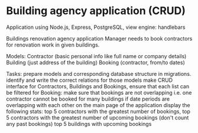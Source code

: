 # Building agency application (CRUD)
Application using Node.js, Express, PostgreSQL, view engine: handlebars

Buildings renovation agency application
Manager needs to book contractors for renovation work in given buildings.

Models:
  Contractor (basic personal info like full name or company details)
  Building (just address of the building)
  Booking (contractor, from/to dates)

Tasks:
  prepare models and corresponding database structure in migrations.
  identify and write the correct relations for those models
  make CRUD interface for Contractors, Buildings and Bookings, ensure that each list can be filtered
  for Booking: make sure that bookings are not overlapping i.e. one contractor cannot be booked for many buildings if date periods are      overlapping with each other
  on the main page of the application display the following stats:
  top 5 contractors with the greatest number of bookings,
  top 5 contractors with the greatest number of upcoming bookings (don't count any past bookings)
  top 5 buildings with upcoming bookings
